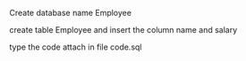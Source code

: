 Create database name Employee

create table Employee and insert the column name and salary

type the code attach in file code.sql
